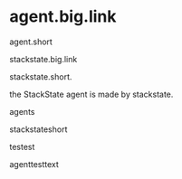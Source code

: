 # agent.big.link

agent.short

stackstate.big.link

stackstate.short.

the StackState agent is made by stackstate.

agents

stackstateshort

testest

agenttesttext